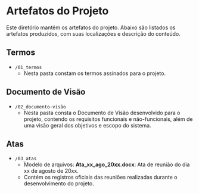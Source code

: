 # Artefatos do Projeto

Este diretório mantém os artefatos do projeto. Abaixo são listados os artefatos produzidos, com suas localizações e descrição do conteúdo.

## Termos
* `/01_termos`
	* Nesta pasta constam os termos assinados para o projeto.

## Documento de Visão
* `/02_documento-visão`
	* Nesta pasta consta o Documento de Visão desenvolvido para o projeto, contendo os requisitos funcionais e não-funcionais, além de uma visão geral dos objetivos e escopo do sistema.

## Atas
* `/03_atas`
	* Modelo de arquivos: **Ata_xx_ago_20xx.docx**: Ata de reunião do dia xx de agosto de 20xx.
	* Contém os registros oficiais das reuniões realizadas durante o desenvolvimento do projeto.

